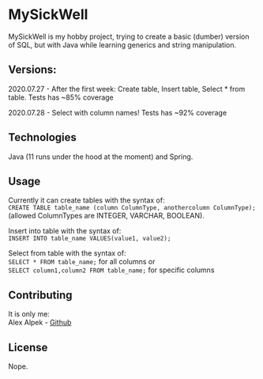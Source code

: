 # MySickWell

MySickWell is my hobby project, trying to create a basic (dumber) version of SQL, but with Java while learning generics and string manipulation.

## Versions:
2020.07.27 - After the first week: Create table, Insert table, Select * from table. Tests has ~85% coverage

2020.07.28 - Select with column names! Tests has ~92% coverage


## Technologies
Java (11 runs under the hood at the moment) and Spring. 

## Usage

Currently it can create tables with the syntax of:  
```CREATE TABLE table_name (column ColumnType, anothercolumn ColumnType);```\
 (allowed ColumnTypes are INTEGER, VARCHAR, BOOLEAN).

Insert into table with the syntax of:  
```INSERT INTO table_name VALUES(value1, value2);```

Select from table with the syntax of:\
```SELECT * FROM table_name;``` for all columns or\
```SELECT column1,column2 FROM table_name;``` for specific columns


## Contributing
It is only me:\
Alex Alpek - [Github](https://github.com/alexalpek)

## License
Nope.
